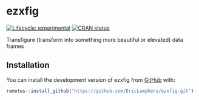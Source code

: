 
<!-- README.md is generated from README.Rmd. Please edit that file -->

# ezxfig

<!-- badges: start -->

[![Lifecycle:
experimental](https://img.shields.io/badge/lifecycle-experimental-orange.svg)](https://lifecycle.r-lib.org/articles/stages.html#experimental)
[![CRAN
status](https://www.r-pkg.org/badges/version/ezxfig)](https://CRAN.R-project.org/package=ezxfig)
<!-- badges: end -->

Transfigure (transform into something more beautiful or elevated) data
frames

## Installation

You can install the development version of ezxfig from
[GitHub](https://github.com/EricLamphere/ezxfig) with:

``` r
remotes::install_github("https://github.com/EricLamphere/ezxfig.git")
```
